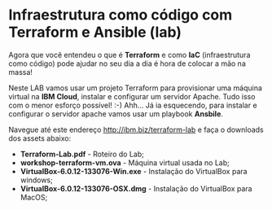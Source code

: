 # Infraestrutura como código com Terraform e Ansible (lab)

Agora que você entendeu o que é **Terraform** e como **IaC** (infraestrutura como código) pode ajudar no seu dia a dia é hora de colocar a mão na massa!

Neste LAB vamos usar um projeto Terraform para provisionar uma máquina virtual na **IBM Cloud**, instalar e configurar um servidor Apache. Tudo isso com o menor esforço possível! :-) Ahh... Já ia esquecendo, para instalar e configurar o servidor apache vamos usar um playbook **Ansbile**.

Navegue até este endereço http://ibm.biz/terraform-lab e faça o downloads dos assets abaixo:

- **Terraform-Lab.pdf** - Roteiro do Lab;
- **workshop-terraform-vm.ova** - Máquina virtual usada no Lab;
- **VirtualBox-6.0.12-133076-Win.exe** - Instalação do VirtualBox para windows;
- **VirtualBox-6.0.12-133076-OSX.dmg** - Instalação do VirtualBox para MacOS;

